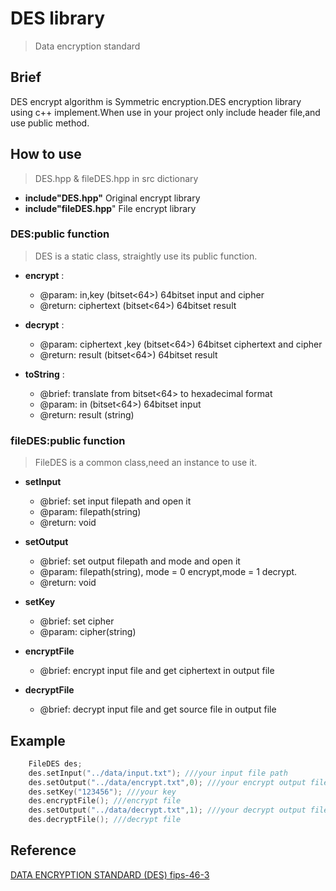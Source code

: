 # DES library
> Data encryption standard

## Brief


DES encrypt algorithm is Symmetric encryption.DES encryption library using c++ implement.When use in your project only include header file,and use public method.




## How to use
>DES.hpp & fileDES.hpp in src dictionary

+ __include"DES.hpp"__   Original encrypt library
+ __include"fileDES.hpp__"   File encrypt library 

### DES:public function
> DES is a static class, straightly use its public function.

+ __encrypt__ : 
	- @param: in,key (bitset<64>) 64bitset input and cipher
	- @return: ciphertext (bitset<64>) 64bitset result 

+ __decrypt__ :
	- @param: ciphertext ,key (bitset<64>) 64bitset ciphertext and cipher
	- @return: result (bitset<64>) 64bitset result

+ __toString__ :
	-  @brief: translate from bitset<64> to hexadecimal format
	-  @param: in (bitset<64>) 64bitset input
	-  @return: result (string) 

### fileDES:public function
> FileDES is a common class,need an instance to use it.

+ __setInput__
	- @brief: set input filepath and open it
	- @param: filepath(string)
	- @return: void
+ __setOutput__
	- @brief: set output filepath and mode and open it
	- @param: filepath(string), mode = 0 encrypt,mode = 1 decrypt.
	- @return: void

+ __setKey__
	- @brief: set cipher
	- @param: cipher(string)

+ __encryptFile__
	- @brief: encrypt input file and get ciphertext in output file

+ __decryptFile__
	- @brief: decrypt input file and get source file in output file




## Example

``` c++
    FileDES des;
    des.setInput("../data/input.txt"); ///your input file path
    des.setOutput("../data/encrypt.txt",0); ///your encrypt output file path
    des.setKey("123456"); ///your key
    des.encryptFile(); ///encrypt file
    des.setOutput("../data/decrypt.txt",1); ///your decrypt output file path
    des.decryptFile(); ///decrypt file
```

## Reference
[DATA ENCRYPTION STANDARD (DES) fips-46-3](https://wenku.baidu.com/view/e592bc630b1c59eef8c7b4c5.html)